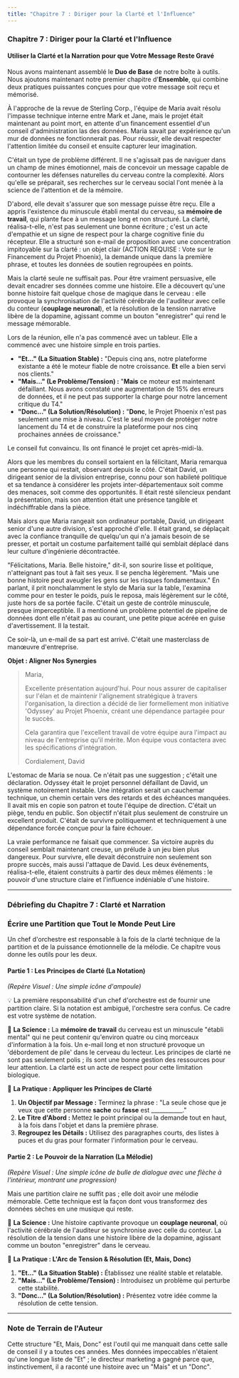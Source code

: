 ```yaml
---
title: "Chapitre 7 : Diriger pour la Clarté et l'Influence"
---
```

### **Chapitre 7 : Diriger pour la Clarté et l'Influence**
#### Utiliser la Clarté et la Narration pour que Votre Message Reste Gravé

Nous avons maintenant assemblé le **Duo de Base** de notre boîte à outils. Nous ajoutons maintenant notre premier chapitre d'**Ensemble**, qui combine deux pratiques puissantes conçues pour que votre message soit reçu et mémorisé.

À l'approche de la revue de Sterling Corp., l'équipe de Maria avait résolu l'impasse technique interne entre Mark et Jane, mais le projet était maintenant au point mort, en attente d'un financement essentiel d'un conseil d'administration las des données. Maria savait par expérience qu'un mur de données ne fonctionnerait pas. Pour réussir, elle devait respecter l'attention limitée du conseil et ensuite capturer leur imagination.

C'était un type de problème différent. Il ne s'agissait pas de naviguer dans un champ de mines émotionnel, mais de concevoir un message capable de contourner les défenses naturelles du cerveau contre la complexité. Alors qu'elle se préparait, ses recherches sur le cerveau social l'ont menée à la science de l'attention et de la mémoire.

D'abord, elle devait s'assurer que son message puisse être reçu. Elle a appris l'existence du minuscule établi mental du cerveau, sa **mémoire de travail**, qui plante face à un message long et non structuré. La clarté, réalisa-t-elle, n'est pas seulement une bonne écriture ; c'est un acte d'empathie et un signe de respect pour la charge cognitive finie du récepteur. Elle a structuré son e-mail de proposition avec une concentration impitoyable sur la clarté : un objet clair (ACTION REQUISE : Vote sur le Financement du Projet Phoenix), la demande unique dans la première phrase, et toutes les données de soutien regroupées en points.

Mais la clarté seule ne suffisait pas. Pour être vraiment persuasive, elle devait encadrer ses données comme une histoire. Elle a découvert qu'une bonne histoire fait quelque chose de magique dans le cerveau : elle provoque la synchronisation de l'activité cérébrale de l'auditeur avec celle du conteur (**couplage neuronal**), et la résolution de la tension narrative libère de la dopamine, agissant comme un bouton "enregistrer" qui rend le message mémorable.

Lors de la réunion, elle n'a pas commencé avec un tableur. Elle a commencé avec une histoire simple en trois parties.

*   **"Et..." (La Situation Stable) :** "Depuis cinq ans, notre plateforme existante a été le moteur fiable de notre croissance. **Et** elle a bien servi nos clients."
*   **"Mais..." (Le Problème/Tension) :** "**Mais** ce moteur est maintenant défaillant. Nous avons constaté une augmentation de 15% des erreurs de données, et il ne peut pas supporter la charge pour notre lancement critique du T4."
*   **"Donc..." (La Solution/Résolution) :** "**Donc**, le Projet Phoenix n'est pas seulement une mise à niveau. C'est le seul moyen de protéger notre lancement du T4 et de construire la plateforme pour nos cinq prochaines années de croissance."

Le conseil fut convaincu. Ils ont financé le projet cet après-midi-là.

Alors que les membres du conseil sortaient en la félicitant, Maria remarqua une personne qui restait, observant depuis le côté. C'était David, un dirigeant senior de la division entreprise, connu pour son habileté politique et sa tendance à considérer les projets inter-départementaux soit comme des menaces, soit comme des opportunités. Il était resté silencieux pendant la présentation, mais son attention était une présence tangible et indéchiffrable dans la pièce.

Mais alors que Maria rangeait son ordinateur portable, David, un dirigeant senior d'une autre division, s'est approché d'elle. Il était grand, se déplaçait avec la confiance tranquille de quelqu'un qui n'a jamais besoin de se presser, et portait un costume parfaitement taillé qui semblait déplacé dans leur culture d'ingénierie décontractée.

"Félicitations, Maria. Belle histoire," dit-il, son sourire lisse et politique, n'atteignant pas tout à fait ses yeux. Il se pencha légèrement. "Mais une bonne histoire peut aveugler les gens sur les risques fondamentaux." En parlant, il prit nonchalamment le stylo de Maria sur la table, l'examina comme pour en tester le poids, puis le reposa, mais légèrement sur le côté, juste hors de sa portée facile. C'était un geste de contrôle minuscule, presque imperceptible. Il a mentionné un problème potentiel de pipeline de données dont elle n'était pas au courant, une petite pique acérée en guise d'avertissement. Il la testait.

Ce soir-là, un e-mail de sa part est arrivé. C'était une masterclass de manœuvre d'entreprise.

**Objet : Aligner Nos Synergies**

> Maria,
>
> Excellente présentation aujourd'hui. Pour nous assurer de capitaliser sur l'élan et de maintenir l'alignement stratégique à travers l'organisation, la direction a décidé de lier formellement mon initiative 'Odyssey' au Projet Phoenix, créant une dépendance partagée pour le succès.
>
> Cela garantira que l'excellent travail de votre équipe aura l'impact au niveau de l'entreprise qu'il mérite. Mon équipe vous contactera avec les spécifications d'intégration.
>
> Cordialement,
> David

L'estomac de Maria se noua. Ce n'était pas une suggestion ; c'était une déclaration. Odyssey était le projet personnel défaillant de David, un système notoirement instable. Une intégration serait un cauchemar technique, un chemin certain vers des retards et des échéances manquées. Il avait mis en copie son patron et toute l'équipe de direction. C'était un piège, tendu en public. Son objectif n'était plus seulement de construire un excellent produit. C'était de survivre politiquement et techniquement à une dépendance forcée conçue pour la faire échouer.

La vraie performance ne faisait que commencer. Sa victoire auprès du conseil semblait maintenant creuse, un prélude à un jeu bien plus dangereux. Pour survivre, elle devait déconstruire non seulement son propre succès, mais aussi l'attaque de David. Les deux événements, réalisa-t-elle, étaient construits à partir des deux mêmes éléments : le pouvoir d'une structure claire et l'influence indéniable d'une histoire.

---
### **Débriefing du Chapitre 7 : Clarté et Narration**

### Écrire une Partition que Tout le Monde Peut Lire

Un chef d'orchestre est responsable à la fois de la clarté technique de la partition et de la puissance émotionnelle de la mélodie. Ce chapitre vous donne les outils pour les deux.

#### **Partie 1 : Les Principes de Clarté (La Notation)**
*(Repère Visuel : Une simple icône d'ampoule)*

💡 La première responsabilité d'un chef d'orchestre est de fournir une partition claire. Si la notation est ambiguë, l'orchestre sera confus. Ce cadre est votre système de notation.

🧠 **La Science :** La **mémoire de travail** du cerveau est un minuscule "établi mental" qui ne peut contenir qu'environ quatre ou cinq morceaux d'information à la fois. Un e-mail long et non structuré provoque un 'débordement de pile' dans le cerveau du lecteur. Les principes de clarté ne sont pas seulement polis ; ils sont une bonne gestion des ressources pour leur attention. La clarté est un acte de respect pour cette limitation biologique.

🔧 **La Pratique : Appliquer les Principes de Clarté**
1.  **Un Objectif par Message :** Terminez la phrase : "La seule chose que je veux que cette personne **sache** ou **fasse** est ___________."
2.  **Le Titre d'Abord :** Mettez le point principal ou la demande tout en haut, à la fois dans l'objet et dans la première phrase.
3.  **Regroupez les Détails :** Utilisez des paragraphes courts, des listes à puces et du gras pour formater l'information pour le cerveau.

#### **Partie 2 : Le Pouvoir de la Narration (La Mélodie)**
*(Repère Visuel : Une simple icône de bulle de dialogue avec une flèche à l'intérieur, montrant une progression)*

Mais une partition claire ne suffit pas ; elle doit avoir une mélodie mémorable. Cette technique est la façon dont vous transformez des données sèches en une musique qui reste.

🧠 **La Science :** Une histoire captivante provoque un **couplage neuronal**, où l'activité cérébrale de l'auditeur se synchronise avec celle du conteur. La résolution de la tension dans une histoire libère de la dopamine, agissant comme un bouton "enregistrer" dans le cerveau.

🔧 **La Pratique : L'Arc de Tension & Résolution (Et, Mais, Donc)**
1.  **"Et..." (La Situation Stable) :** Établissez une réalité stable et relatable.
2.  **"Mais..." (Le Problème/Tension) :** Introduisez un problème qui perturbe cette stabilité.
3.  **"Donc..." (La Solution/Résolution) :** Présentez votre idée comme la résolution de cette tension.

---
### **Note de Terrain de l'Auteur**

Cette structure "Et, Mais, Donc" est l'outil qui me manquait dans cette salle de conseil il y a toutes ces années. Mes données impeccables n'étaient qu'une longue liste de "Et" ; le directeur marketing a gagné parce que, instinctivement, il a raconté une histoire avec un "Mais" et un "Donc".
      